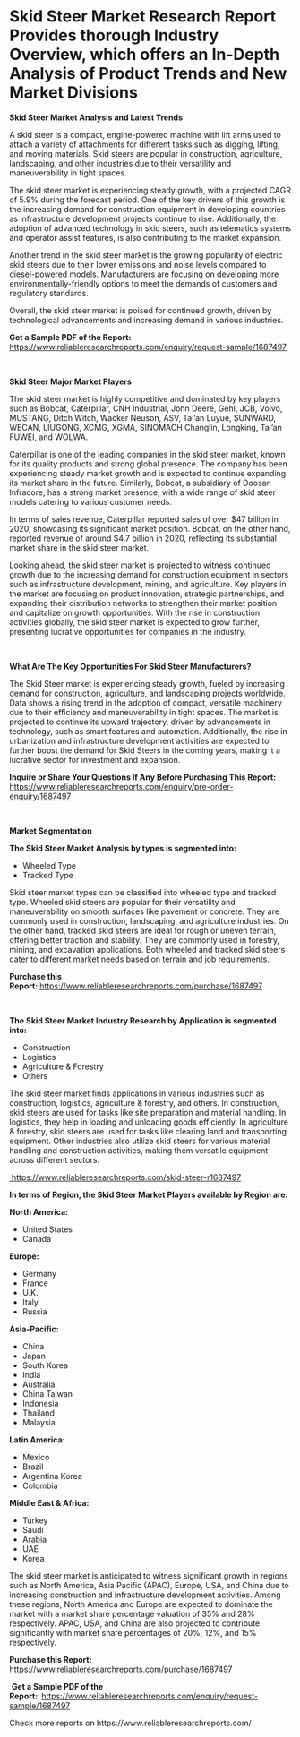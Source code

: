 <p><h1>Skid Steer Market Research Report Provides thorough Industry Overview, which offers an In-Depth Analysis of Product Trends and New Market Divisions</h1></p><p><strong>Skid Steer Market Analysis and Latest Trends</strong></p>
<p><p>A skid steer is a compact, engine-powered machine with lift arms used to attach a variety of attachments for different tasks such as digging, lifting, and moving materials. Skid steers are popular in construction, agriculture, landscaping, and other industries due to their versatility and maneuverability in tight spaces.</p><p>The skid steer market is experiencing steady growth, with a projected CAGR of 5.9% during the forecast period. One of the key drivers of this growth is the increasing demand for construction equipment in developing countries as infrastructure development projects continue to rise. Additionally, the adoption of advanced technology in skid steers, such as telematics systems and operator assist features, is also contributing to the market expansion.</p><p>Another trend in the skid steer market is the growing popularity of electric skid steers due to their lower emissions and noise levels compared to diesel-powered models. Manufacturers are focusing on developing more environmentally-friendly options to meet the demands of customers and regulatory standards.</p><p>Overall, the skid steer market is poised for continued growth, driven by technological advancements and increasing demand in various industries.</p></p>
<p><strong>Get a Sample PDF of the Report:&nbsp;</strong> <a href="https://www.reliableresearchreports.com/enquiry/request-sample/1687497">https://www.reliableresearchreports.com/enquiry/request-sample/1687497</a></p>
<p>&nbsp;</p>
<p><strong>Skid Steer Major Market Players</strong></p>
<p><p>The skid steer market is highly competitive and dominated by key players such as Bobcat, Caterpillar, CNH Industrial, John Deere, Gehl, JCB, Volvo, MUSTANG, Ditch Witch, Wacker Neuson, ASV, Tai’an Luyue, SUNWARD, WECAN, LIUGONG, XCMG, XGMA, SINOMACH Changlin, Longking, Tai’an FUWEI, and WOLWA. </p><p>Caterpillar is one of the leading companies in the skid steer market, known for its quality products and strong global presence. The company has been experiencing steady market growth and is expected to continue expanding its market share in the future. Similarly, Bobcat, a subsidiary of Doosan Infracore, has a strong market presence, with a wide range of skid steer models catering to various customer needs. </p><p>In terms of sales revenue, Caterpillar reported sales of over $47 billion in 2020, showcasing its significant market position. Bobcat, on the other hand, reported revenue of around $4.7 billion in 2020, reflecting its substantial market share in the skid steer market. </p><p>Looking ahead, the skid steer market is projected to witness continued growth due to the increasing demand for construction equipment in sectors such as infrastructure development, mining, and agriculture. Key players in the market are focusing on product innovation, strategic partnerships, and expanding their distribution networks to strengthen their market position and capitalize on growth opportunities. With the rise in construction activities globally, the skid steer market is expected to grow further, presenting lucrative opportunities for companies in the industry.</p></p>
<p>&nbsp;</p>
<p><strong>What Are The Key Opportunities For Skid Steer Manufacturers?</strong></p>
<p><p>The Skid Steer market is experiencing steady growth, fueled by increasing demand for construction, agriculture, and landscaping projects worldwide. Data shows a rising trend in the adoption of compact, versatile machinery due to their efficiency and maneuverability in tight spaces. The market is projected to continue its upward trajectory, driven by advancements in technology, such as smart features and automation. Additionally, the rise in urbanization and infrastructure development activities are expected to further boost the demand for Skid Steers in the coming years, making it a lucrative sector for investment and expansion.</p></p>
<p><strong>Inquire or Share Your Questions If Any Before Purchasing This Report:</strong> <a href="https://www.reliableresearchreports.com/enquiry/pre-order-enquiry/1687497">https://www.reliableresearchreports.com/enquiry/pre-order-enquiry/1687497</a></p>
<p>&nbsp;</p>
<p><strong>Market Segmentation</strong></p>
<p><strong>The Skid Steer Market Analysis by types is segmented into:</strong></p>
<p><ul><li>Wheeled Type</li><li>Tracked Type</li></ul></p>
<p><p>Skid steer market types can be classified into wheeled type and tracked type. Wheeled skid steers are popular for their versatility and maneuverability on smooth surfaces like pavement or concrete. They are commonly used in construction, landscaping, and agriculture industries. On the other hand, tracked skid steers are ideal for rough or uneven terrain, offering better traction and stability. They are commonly used in forestry, mining, and excavation applications. Both wheeled and tracked skid steers cater to different market needs based on terrain and job requirements.</p></p>
<p><strong>Purchase this Report:&nbsp;</strong><a href="https://www.reliableresearchreports.com/purchase/1687497">https://www.reliableresearchreports.com/purchase/1687497</a></p>
<p>&nbsp;</p>
<p><strong>The Skid Steer Market Industry Research by Application is segmented into:</strong></p>
<p><ul><li>Construction</li><li>Logistics</li><li>Agriculture & Forestry</li><li>Others</li></ul></p>
<p><p>The skid steer market finds applications in various industries such as construction, logistics, agriculture & forestry, and others. In construction, skid steers are used for tasks like site preparation and material handling. In logistics, they help in loading and unloading goods efficiently. In agriculture & forestry, skid steers are used for tasks like clearing land and transporting equipment. Other industries also utilize skid steers for various material handling and construction activities, making them versatile equipment across different sectors.</p></p>
<p><a href="https://www.reliableresearchreports.com/skid-steer-r1687497">&nbsp;https://www.reliableresearchreports.com/skid-steer-r1687497</a></p>
<p><strong>In terms of Region, the Skid Steer Market Players available by Region are:</strong></p>
<p>
    <p> <strong> North America: </strong>
        <ul>
            <li>United States</li>
            <li>Canada</li>
        </ul>
        </p> 
    <p> <strong> Europe: </strong>
        <ul>
            <li>Germany</li>
            <li>France</li>
            <li>U.K.</li>
            <li>Italy</li>
            <li>Russia</li>
        </ul>
        </p> 
    <p> <strong> Asia-Pacific: </strong>
        <ul>
            <li>China</li>
            <li>Japan</li>
            <li>South Korea</li>
            <li>India</li>
            <li>Australia</li>
            <li>China Taiwan</li>
            <li>Indonesia</li>
            <li>Thailand</li>
            <li>Malaysia</li>
        </ul>
        </p> 
    <p> <strong> Latin America: </strong>
        <ul>
            <li>Mexico</li>
            <li>Brazil</li>
            <li>Argentina Korea</li>
            <li>Colombia</li>
        </ul>
        </p> 
    <p> <strong> Middle East & Africa: </strong>
        <ul>
            <li>Turkey</li>
            <li>Saudi</li>
            <li>Arabia</li>
            <li>UAE</li>
            <li>Korea</li>
        </ul>
    </p>
    </p>
<p><p>The skid steer market is anticipated to witness significant growth in regions such as North America, Asia Pacific (APAC), Europe, USA, and China due to increasing construction and infrastructure development activities. Among these regions, North America and Europe are expected to dominate the market with a market share percentage valuation of 35% and 28% respectively. APAC, USA, and China are also projected to contribute significantly with market share percentages of 20%, 12%, and 15% respectively.</p></p>
<p><strong>Purchase this Report: </strong><a href="https://www.reliableresearchreports.com/purchase/1687497">https://www.reliableresearchreports.com/purchase/1687497</a></p>
<p>&nbsp;<strong>Get a Sample PDF of the Report:&nbsp;&nbsp;</strong><a href="https://www.reliableresearchreports.com/enquiry/request-sample/1687497">https://www.reliableresearchreports.com/enquiry/request-sample/1687497</a></p>
<p><strong></strong></p>
<p>Check more reports on https://www.reliableresearchreports.com/</p>